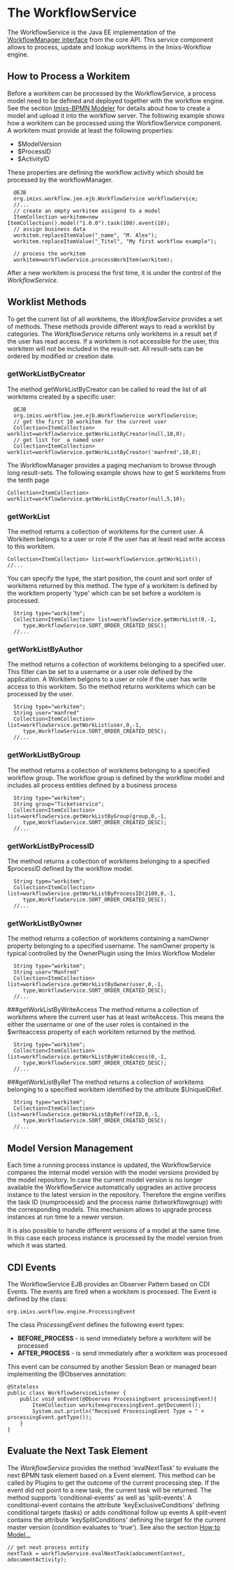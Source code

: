 # The WorkflowService 
The WorkflowService is the Java EE implementation of the [WorkflowManager interface](../core/workflowmanager.html) from the core API. This service component allows to process, update and lookup workItems in the Imixs-Workflow engine. 

## How to Process a Workitem
Before a workitem can be processed by the WorkflowService, a process model need to be defined and deployed together with the workflow engine. See the section [Imixs-BPMN Modeler](../modelling/index.html) for details about  how to create a model and upload it into the workflow server. The following example shows how a workitem can be processed using the WorkflowService component. A workitem must provide at least the following properties:

   * $ModelVersion
   * $ProcessID 
   * $ActivityID 
   
These properties are defining the workflow activity which should be processed by the workflowManager.

	  @EJB
	  org.imixs.workflow.jee.ejb.WorkflowService workflowService;
	  //...
	  // create an empty workitem assigend to a model
	  ItemCollection workitem=new ItemCollection().model("1.0.0").task(100).event(10);
	  // assign business data
	  workitem.replaceItemValue("_name", "M. Alex");
	  workitem.replaceItemValue("_Titel", "My first workflow example");
			
	  // process the workitem
	  workitem=workflowService.processWorkItem(workitem);



After a new workitem is process the first time, it is under the control of the _WorkflowService_.

## Worklist Methods

To get the current list of all workitems, the _WorkflowService_ provides a set of methods. These methods provide different ways to read a worklist by categories. The _WorkflowService_ returns only workitems in a result set if the user has read access. If a workitem is not accessible for the user, this workitem will not be included in the result-set.  All result-sets can be ordered by modified or creation date. 


### getWorkListByCreator

The method getWorkListByCreator can be called to read the list of all workitems created by a specific user:
  
	  @EJB
	  org.imixs.workflow.jee.ejb.WorkflowService workflowService;
	  // get the first 10 workitem for the current user
	  Collection<ItemCollection> worklist=workflowService.getWorkListByCreator(null,10,0);
	  // get list for  a named user
	  Collection<ItemCollection> worklist=workflowService.getWorkListByCreator('manfred',10,0);
  
The WorkflowManager provides a paging mechanism to browse through long result-sets. The following example
shows how to get 5 workitems from the tenth page
  
    Collection<ItemCollection> worklist=workflowService.getWorkListByCreator(null,5,10);



### getWorkList
The method returns a collection of workitems for the current user. A Workitem belongs to a user or role if the  user has at least read write access to this workitem. 

    Collection<ItemCollection> list=workflowService.getWorkList();
    //...

You can specify the type, the start position, the count and sort order of workitems returned 
by this method. The type of a workitem is defined by the workitem property 'type' which can be set before a workitem is processed.

	  String type="workitem";
	  Collection<ItemCollection> list=workflowService.getWorkList(0,-1,
	     type,WorkflowService.SORT_ORDER_CREATED_DESC);
	  //...

### getWorkListByAuthor

The method returns a collection of workitems belonging to a specified user. This filter can be set to 
 a username or a user role defined by the application. A Workitem belgons to a user or role if the  user has write access to this workitem. So the method returns workitems which can be 
 processed by the user.  

	  String type="workitem";
	  String user="manfred"
	  Collection<ItemCollection> list=workflowService.getWorkList(user,0,-1,
	     type,WorkflowService.SORT_ORDER_CREATED_DESC);
	  //...


### getWorkListByGroup
The method returns a collection of workitems belonging to a specified workflow group.  The workflow group is defined by the workflow model and includes all process entities defined by 
 a business process 

	  String type="workitem";
	  String group="Ticketservice";
	  Collection<ItemCollection> list=workflowService.getWorkListByGroup(group,0,-1,
	     type,WorkflowService.SORT_ORDER_CREATED_DESC);
	  //...


### getWorkListByProcessID

The method returns a collection of workitems belonging to a specified $processID defined by the workflow model.

	  String type="workitem";
	  Collection<ItemCollection> list=workflowService.getWorkListByProcessID(2100,0,-1,
	     type,WorkflowService.SORT_ORDER_CREATED_DESC);
	  //...


### getWorkListByOwner
The method returns a collection of workitems containing a namOwner property belonging to a specified username.  The namOwner property is typical controlled by the OwnerPlugin using the Imixs Workflow Modeler

	  String type="workitem";
	  String user="Manfred"
	  Collection<ItemCollection> list=workflowService.getWorkListByOwner(user,0,-1,
	     type,WorkflowService.SORT_ORDER_CREATED_DESC);
	  //...
  
###getWorkListByWriteAccess
The method returns a collection of workitems where the current user has at least writeAccess. This means the either the  username or one of the user roles is contained in the $writeaccess property of each workitem returned by the method.
 
	  String type="workitem";
	  Collection<ItemCollection> list=workflowService.getWorkListByWriteAccess(0,-1,
	     type,WorkflowService.SORT_ORDER_CREATED_DESC);
	  //...
  
###getWorkListByRef
The method returns a collection of workitems belonging to a specified workitem identified by the attribute $UniqueIDRef. 

	  String type="workitem";
	  Collection<ItemCollection> list=workflowService.getWorkListByRef(refID,0,-1,
	     type,WorkflowService.SORT_ORDER_CREATED_DESC);
	  //...
  
## Model Version Management 
Each time a running process instance is updated, the WorkflowService compares  the internal model version with the model versions provided by the model repository.  In case the current model version is no longer available the WorkflowService  automatically upgrades an active process instance to the latest version in the   repository. Therefore the engine verifies the task ID (numprocessid) and the process name   (txtworkflowgroup) with the corresponding models. This mechanism allows to upgrade  process instances at run time to a newer version. 
  
It is also possible to handle different versions of a model at the same time.   In this case each process instance is processed by the model version from which  it was started.
  
 
   
## CDI Events

The WorkflowService EJB provides an Observer Pattern based on CDI Events. The events are fired when a workitem is processed.
The Event is defined by the class:

    org.imixs.workflow.engine.ProcessingEvent

The class _ProcessingEvent_ defines the following event types:

 * **BEFORE\_PROCESS** - is send immediately before a workitem will be processed 
 * **AFTER\_PROCESS** - is send immediately after a workitem was processed

This event can be consumed by another Session Bean or managed bean implementing the @Observes annotation: 

	@Stateless
	public class WorkflowServiceListener {
	    public void onEvent(@Observes ProcessingEvent processingEvent){
	        ItemCollection workitem=processingEvent.getDocument();
	        System.out.println("Received ProcessingEvent Type = " + processingEvent.getType());
    	}
	}
 
## Evaluate the Next Task Element

The _WorkflowService_ provides the method 'evalNextTask' to evaluate the next BPMN task element based on a Event element. This method can be called by Plugins to get the outcome of the current processing step. If the event did not point to a new task, the current task will be returned.
The method supports 'conditional-events' as well as 'split-events'.  A conditional-event contains the attribute 'keyExclusiveConditions' defining conditional targets (tasks) or adds conditional follow up events
 A split-event contains the attribute 'keySplitConditions' defining the target for the current master version (condition evaluates to 'true'). See also the section [How to Model...](../modelling/howto.html)
 
 
	// get next process entity
	nextTask = workflowService.evalNextTask(adocumentContext, adocumentActivity);
